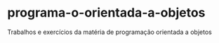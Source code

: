 # programa-o-orientada-a-objetos
Trabalhos e exercícios da matéria de programação orientada a objetos
